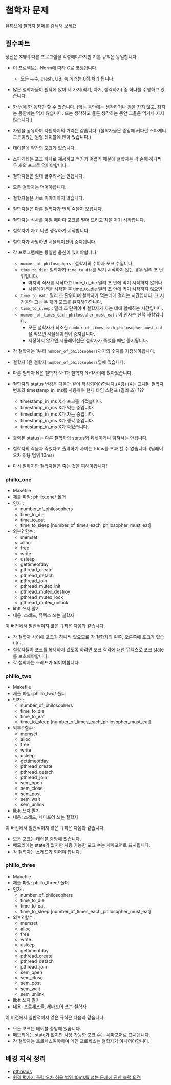# 철학자 문제

유튜브에 철학자 문제를 검색해 보세요.

## 필수파트

당신은 3개의 다른 프로그램을 작성해야하지만 기본 규칙은 동일합니다.

- 이 프로젝트는 Norm에 따라 C로 코딩됩니다.
  - 모든 누수, crash, UB, 놈 에러는 0점 처리 됩니다.
- 많은 철학자들이 원탁에 앉아 세 가지(먹기, 자기, 생각하기) 중 하나를 수행하고 있습니다.
- 한 번에 한 동작만 할 수 있습니다. (먹는 동안에는 생각하거나 잠을 자지 않고, 잠자는 동안에는 먹지 않습니다. 또는 생각하고 물론 생각하는 동안 그들은 먹거나 자지 않습니다.)
- 자원을 공유하며 자원까지의 거리는 같습니다. (철학자들은 중앙에 커다란 스파게티 그릇이있는 원형 테이블에 앉아 있습니다.)
- 테이블에 약간의 포크가 있습니다.
- 스파게티는 포크 하나로 제공하고 먹기가 어렵기 때문에 철학자는 각 손에 하나씩 두 개의 포크로 먹어야합니다.
- 철학자들은 절대 굶주려서는 안됩니다.
- 모든 철학자는 먹어야합니다.
- 철학자들은 서로 이야기하지 않습니다.
- 철학자들은 다른 철학자가 언제 죽을지 모릅니다.
- 철학자는 식사를 마칠 때마다 포크를 떨어 뜨리고 잠을 자기 시작합니다.
- 철학자가 자고 나면 생각하기 시작합니다.
- 철학자가 사망하면 시뮬레이션이 중지됩니다.
- 각 프로그램에는 동일한 옵션이 있어야합니다.
  - `number_of_philosophers` : 철학자의 수이자 포크 수입니다.
  - `time_to_die` : 철학자가 `time_to_die`를 먹기 시작하지 않는 경우 밀리 초 단위입니다. 
    - 마지막 식사를 시작하고 time_to_die 밀리 초 안에 먹기 시작하지 않거나
    - 시뮬레이션을 시작한 후 time_to_die 밀리 초 안에 먹기 시작하지 않으면
  - `time_to_eat` : 밀리 초 단위이며 철학자가 먹는데에 걸리는 시간입니다. 그 시간동안 그는 두 개의 포크를 유지해야합니다.
  - `time_to_sleep` : 밀리 초 단위이며 철학자가 자는 데에 할애하는 시간입니다.
  - `number_of_times_each_philosopher_must_eat` : 이 인자는 선택 사항입니다.
    - 모든 철학자가 최소한 `number_of_times_each_philosopher_must_eat`을 먹으면 시뮬레이션이 중지됩니다.
    - 지정하지 않으면 시뮬레이션은 철학자가 죽었을 때만 중지됩니다.
    
- 각 철학자는 1부터 `number_of_philosophers`까지의 숫자를 지정해야합니다.
- 철학자 1은 철학자 `number_of_philosophers`옆에 있습니다.
- 다른 철학자 N은 철학자 N-1과 철학자 N+1사이에 앉아있습니다.
- 철학자의 status 변경은 다음과 같이 작성되어야합니다.(X랑) (X는 교체된
철학자 번호와 timestamp_in_ms를 사용하여 현재 타임 스탬프 (밀리 초) ???
  - timestamp_in_ms X가 포크를 가졌습니다.
  - timestamp_in_ms X가 먹는 중입니다.
  - timestamp_in_ms X가 자는 중입니다.
  - timestamp_in_ms X가 생각 중입니다.
  - timestamp_in_ms X가 죽었습니다.

- 출력된 status는 다른 철학자의 status와 뒤섞이거나 얽혀서는 안됩니다.
- 철학자의 죽음과 죽었다고 출력하기 사이는 10ms를 초과 할 수 없습니다. (딜레이 오차 허용 범위 10ms)
- 다시 말하지만 철학자들은 죽는 것을 피해야합니다!

### phillo_one
- Makefile
- 제출 파일: phillo_one/ 폴더
- 인자 :
  - number_of_philosophers
  - time_to_die
  - time_to_eat
  - time_to_sleep [number_of_times_each_philosopher_must_eat]
- 외부? 함수 :
  - memset
  - alloc
  - free
  - write
  - usleep
  - gettimeofday
  - pthread_create
  - pthread_detach
  - pthread_join
  - pthread_mutex_init
  - pthread_mutex_destroy
  - pthread_mutex_lock
  - pthread_mutex_unlock
- libft 쓰지 말기
- 내용: 스레드, 뮤텍스 쓰는 철학자

이 버전에서 일반적이지 않은 규칙은 다음과 같습니다.

- 각 철학자 사이에 포크가 하나씩 있으므로 각 철학자의 왼쪽, 오른쪽에 포크가 있습니다.
- 철학자들이 포크를 복제하지 않도록 하려면 포크 각각에 대한 뮤텍스로 포크 state를 보호해야합니다.
- 각 철학자는 스레드가 되어야합니다.


### phillo_two
- Makefile
- 제출 파일: phillo_two/ 폴더
- 인자 :
  - number_of_philosophers
  - time_to_die
  - time_to_eat
  - time_to_sleep [number_of_times_each_philosopher_must_eat]
- 외부? 함수 :
  - memset
  - alloc
  - free
  - write
  - usleep
  - gettimeofday
  - pthread_create
  - pthread_detach
  - pthread_join
  - sem_open
  - sem_close
  - sem_post
  - sem_wait
  - sem_unlink
- libft 쓰지 말기
- 내용: 스레드, 세마포어 쓰는 철학자

이 버전에서 일반적이지 않은 규칙은 다음과 같습니다.

- 모든 포크는 테이블 중앙에 있습니다.
- 메모리에는 state가 없지만 사용 가능한 포크 수는 세마포어로 표시됩니다.
- 각 철학자는 스레드가 되어야 합니다.


### phillo_three
- Makefile
- 제출 파일: phillo_three/ 폴더
- 인자 :
  - number_of_philosophers
  - time_to_die
  - time_to_eat
  - time_to_sleep [number_of_times_each_philosopher_must_eat]
- 외부? 함수 :
  - memset
  - alloc
  - free
  - write
  - usleep
  - gettimeofday
  - pthread_create
  - pthread_detach
  - pthread_join
  - sem_open
  - sem_close
  - sem_post
  - sem_wait
  - sem_unlink
- libft 쓰지 말기
- 내용: 프로세스들, 세마포어 쓰는 철학자

이 버전에서 일반적이지 않은 규칙은 다음과 같습니다.

- 모든 포크는 테이블 중앙에 있습니다.
- 메모리에는 state가 없지만 사용 가능한 포크 수는 세마포어로 표시됩니다.
- 각 철학자는 프로세스여야하며 메인 프로세스는 철학자가 아니어야합니다.

## 배경 지식 정리
- [pthreads](pthread.md) 
- [원격 평가시 출력 오차 허용 범위 10ms를 넘는 문제에 관한 슬랙 의견](스레드대기.md)
